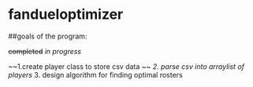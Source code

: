 # fandueloptimizer

##goals of the program:


~~completed~~
_in progress_

~~1.create player class to store csv data  ~~
_2. parse csv into arraylist of players_
3. design algorithm for finding optimal rosters
